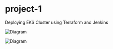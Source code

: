 # project-1

Deploying EKS Cluster using Terraform and Jenkins

![Diagram](https://raw.githubusercontent.com/fuyyzet/project-1/main/EKS/Untitled%20Diagram.drawio)

![Diagram](http://jgraph.github.io/drawio-github/diagram.png)

